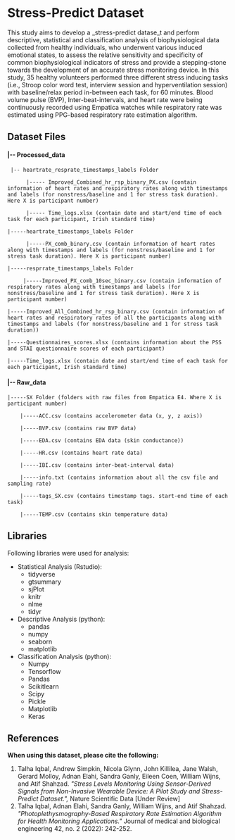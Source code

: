 # Stress-Predict Dataset

This study aims to develop a _stress-predict datase_t and perform descriptive, statistical and classification analysis of biophysiological data collected from healthy individuals, who underwent various induced emotional states, to assess the relative sensitivity and specificity of common biophysiological indicators of stress and provide a stepping-stone towards the development of an accurate stress monitoring device. In this study, 35 healthy volunteers performed three different stress inducing tasks (i.e., Stroop color word test, interview session and hyperventilation session) with baseline/relax period in-between each task, for 60 minutes. Blood volume pulse (BVP), Inter-beat-intervals, and heart rate were being continuously recorded using Empatica watches while respiratory rate was estimated using PPG-based respiratory rate estimation algorithm.

## Dataset Files

#### |-- Processed_data 
     |-- heartrate_resprate_timestamps_labels Folder

          |----- Improved_Combined_hr_rsp_binary_PX.csv (contain information of heart rates and respiratory rates along with timestamps and labels (for nonstress/baseline and 1 for stress task duration). Here X is participant number)

          |----- Time_logs.xlsx (contain date and start/end time of each task for each participant, Irish standard time)

    |-----heartrate_timestamps_labels Folder

          |-----PX_comb_binary.csv (contain information of heart rates along with timestamps and labels (for nonstress/baseline and 1 for stress task duration). Here X is participant number)

    |-----resprrate_timestamps_labels Folder

         |-----Improved_PX_comb_10sec_binary.csv (contain information of respiratory rates along with timestamps and labels (for nonstress/baseline and 1 for stress task duration). Here X is participant number)

    |-----Improved_All_Combined_hr_rsp_binary.csv (contain information of heart rates and respiratory rates of all the participants along with timestamps and labels (for nonstress/baseline and 1 for stress task duration))

    |-----Questionnaires_scores.xlsx (contains information about the PSS and STAI questionnaire scores of each participant)

    |-----Time_logs.xlsx (contain date and start/end time of each task for each participant, Irish standard time)

#### |-- Raw_data

    |-----SX Folder (folders with raw files from Empatica E4. Where X is participant number)

        |-----ACC.csv (contains accelerometer data (x, y, z axis))

        |-----BVP.csv (contains raw BVP data)

        |-----EDA.csv (contains EDA data (skin conductance))

        |-----HR.csv (contains heart rate data)

        |-----IBI.csv (contains inter-beat-interval data)

        |-----info.txt (contains information about all the csv file and sampling rate)

        |-----tags_SX.csv (contains timestamp tags. start-end time of each task)

        |-----TEMP.csv (contains skin temperature data)

## Libraries

Following libraries were used for analysis:

- Statistical Analysis (Rstudio):
  - tidyverse
  - gtsummary
  - sjPlot
  - knitr
  - nlme
  - tidyr
- Descriptive Analysis (python):
  - pandas
  - numpy
  - seaborn
  - matplotlib
- Classification Analysis (python):
  - Numpy
  - Tensorflow
  - Pandas
  - Scikitlearn
  - Scipy
  - Pickle
  - Matplotlib
  - Keras

## References

**When using this dataset, please cite the following:**

1. Talha Iqbal, Andrew Simpkin, Nicola Glynn, John Killilea, Jane Walsh, Gerard Molloy, Adnan Elahi, Sandra Ganly, Eileen Coen, William Wijns, and Atif Shahzad. _"Stress Levels Monitoring Using Sensor-Derived Signals from Non-Invasive Wearable Device: A Pilot Study and Stress-Predict Dataset.",_ Nature Scientific Data [Under Review]
2. Talha Iqbal, Adnan Elahi, Sandra Ganly, William Wijns, and Atif Shahzad. _"Photoplethysmography-Based Respiratory Rate Estimation Algorithm for Health Monitoring Applications."_ Journal of medical and biological engineering 42, no. 2 (2022): 242-252.

